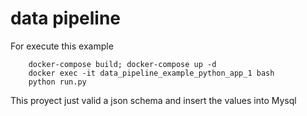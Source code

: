 # data pipeline
For execute this example 

        docker-compose build; docker-compose up -d
        docker exec -it data_pipeline_example_python_app_1 bash
        python run.py

This proyect just valid a json schema and insert the values into Mysql